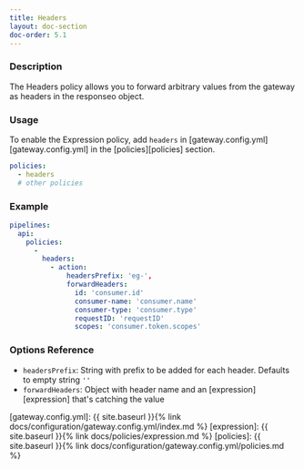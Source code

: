 ```yaml
---
title: Headers
layout: doc-section
doc-order: 5.1
---
```


### Description

The Headers policy allows you to forward arbitrary values from the gateway as headers in the responseo object.

### Usage

To enable the Expression policy, add `headers` in [gateway.config.yml][gateway.config.yml] in the [policies][policies] section.

```yaml
policies:
  - headers
  # other policies
```

### Example

```yml
pipelines:
  api:
    policies:
      -
        headers:
          - action:
              headersPrefix: 'eg-',
              forwardHeaders:
                id: 'consumer.id'
                consumer-name: 'consumer.name'
                consumer-type: 'consumer.type'
                requestID: 'requestID'
                scopes: 'consumer.token.scopes'

```

### Options Reference
* `headersPrefix`: String with prefix to be added for each header. Defaults to empty string `''`
* `forwardHeaders`: Object with header name and an [expression][expression] that's catching the value

[gateway.config.yml]: {{ site.baseurl }}{% link docs/configuration/gateway.config.yml/index.md %}
[expression]: {{ site.baseurl }}{% link docs/policies/expression.md %}
[policies]: {{ site.baseurl }}{% link docs/configuration/gateway.config.yml/policies.md %}
